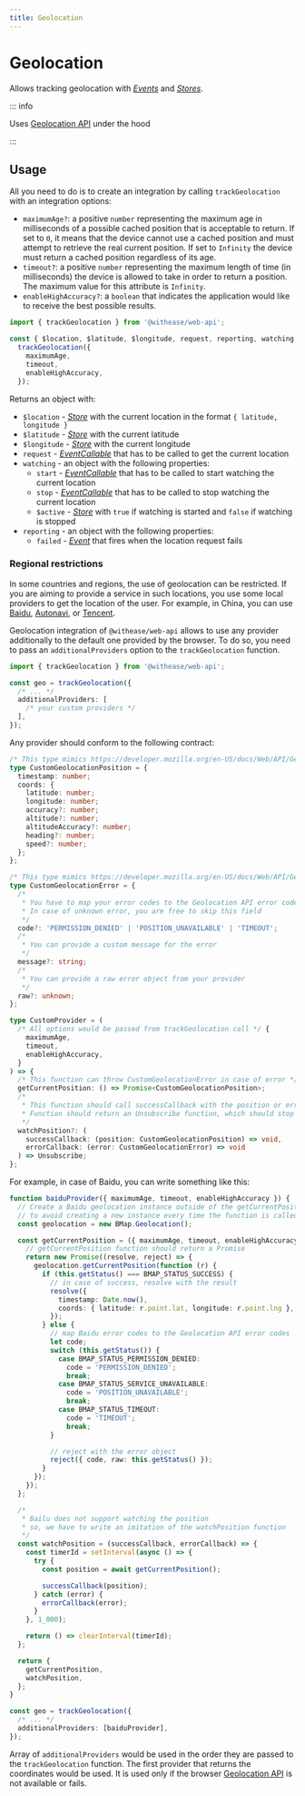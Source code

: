 ```yaml
---
title: Geolocation
---
```


# Geolocation <Badge text="since v1.3.0" />

Allows tracking geolocation with [_Events_](https://effector.dev/en/api/effector/event/) and [_Stores_](https://effector.dev/docs/api/effector/store).

::: info

Uses [Geolocation API](https://developer.mozilla.org/en-US/docs/Web/API/Geolocation_API) under the hood

:::

## Usage

All you need to do is to create an integration by calling `trackGeolocation` with an integration options:

- `maximumAge?`: a positive `number` representing the maximum age in milliseconds of a possible cached position that is acceptable to return. If set to `0`, it means that the device cannot use a cached position and must attempt to retrieve the real current position. If set to `Infinity` the device must return a cached position regardless of its age.
- `timeout?`: a positive `number` representing the maximum length of time (in milliseconds) the device is allowed to take in order to return a position. The maximum value for this attribute is `Infinity`.
- `enableHighAccuracy?`: a `boolean` that indicates the application would like to receive the best possible results.

```ts
import { trackGeolocation } from '@withease/web-api';

const { $location, $latitude, $longitude, request, reporting, watching } =
  trackGeolocation({
    maximumAge,
    timeout,
    enableHighAccuracy,
  });
```

Returns an object with:

- `$location` - [_Store_](https://effector.dev/docs/api/effector/store) with the current location in the format `{ latitude, longitude }`
- `$latitude` - [_Store_](https://effector.dev/docs/api/effector/store) with the current latitude
- `$longitude` - [_Store_](https://effector.dev/docs/api/effector/store) with the current longitude
- `request` - [_EventCallable_](https://effector.dev/en/api/effector/event/#eventCallable) that has to be called to get the current location
- `watching` - an object with the following properties:
  - `start` - [_EventCallable_](https://effector.dev/en/api/effector/event/#eventCallable) that has to be called to start watching the current location
  - `stop` - [_EventCallable_](https://effector.dev/en/api/effector/event/#eventCallable) that has to be called to stop watching the current location
  - `$active` - [_Store_](https://effector.dev/docs/api/effector/store) with `true` if watching is started and `false` if watching is stopped
- `reporting` - an object with the following properties:
  - `failed` - [_Event_](https://effector.dev/en/api/effector/event) that fires when the location request fails

### Regional restrictions

In some countries and regions, the use of geolocation can be restricted. If you are aiming to provide a service in such locations, you use some local providers to get the location of the user. For example, in China, you can use [Baidu](https://lbsyun.baidu.com/index.php?title=jspopular/guide/geolocation), [Autonavi](https://lbsyun.baidu.com/index.php?title=jspopular/guide/geolocation), or [Tencent](https://lbs.qq.com/webApi/component/componentGuide/componentGeolocation).

Geolocation integration of `@withease/web-api` allows to use any provider additionally to the default one provided by the browser. To do so, you need to pass an `additionalProviders` option to the `trackGeolocation` function.

```ts
import { trackGeolocation } from '@withease/web-api';

const geo = trackGeolocation({
  /* ... */
  additionalProviders: [
    /* your custom providers */
  ],
});
```

Any provider should conform to the following contract:

```ts
/* This type mimics https://developer.mozilla.org/en-US/docs/Web/API/GeolocationPosition */
type CustomGeolocationPosition = {
  timestamp: number;
  coords: {
    latitude: number;
    longitude: number;
    accuracy?: number;
    altitude?: number;
    altitudeAccuracy?: number;
    heading?: number;
    speed?: number;
  };
};

/* This type mimics https://developer.mozilla.org/en-US/docs/Web/API/GeolocationPositionError */
type CustomGeolocationError = {
  /*
   * You have to map your error codes to the Geolocation API error codes
   * In case of unknown error, you are free to skip this field
   */
  code?: 'PERMISSION_DENIED' | 'POSITION_UNAVAILABLE' | 'TIMEOUT';
  /*
   * You can provide a custom message for the error
   */
  message?: string;
  /*
   * You can provide a raw error object from your provider
   */
  raw?: unknown;
};

type CustomProvider = (
  /* All options would be passed from trackGeolocation call */ {
    maximumAge,
    timeout,
    enableHighAccuracy,
  }
) => {
  /* This function can throw CustomGeolocationError in case of error */
  getCurrentPosition: () => Promise<CustomGeolocationPosition>;
  /*
   * This function should call successCallback with the position or errorCallback with the error.
   * Function should return an Unsubscribe function, which should stop watching the position.
   */
  watchPosition?: (
    successCallback: (position: CustomGeolocationPosition) => void,
    errorCallback: (error: CustomGeolocationError) => void
  ) => Unsubscribe;
};
```

For example, in case of Baidu, you can write something like this:

```ts
function baiduProvider({ maximumAge, timeout, enableHighAccuracy }) {
  // Create a Baidu geolocation instance outside of the getCurrentPosition function
  // to avoid creating a new instance every time the function is called
  const geolocation = new BMap.Geolocation();

  const getCurrentPosition = ({ maximumAge, timeout, enableHighAccuracy }) => {
    // getCurrentPosition function should return a Promise
    return new Promise((resolve, reject) => {
      geolocation.getCurrentPosition(function (r) {
        if (this.getStatus() === BMAP_STATUS_SUCCESS) {
          // in case of success, resolve with the result
          resolve({
            timestamp: Date.now(),
            coords: { latitude: r.point.lat, longitude: r.point.lng },
          });
        } else {
          // map Baidu error codes to the Geolocation API error codes
          let code;
          switch (this.getStatus()) {
            case BMAP_STATUS_PERMISSION_DENIED:
              code = 'PERMISSION_DENIED';
              break;
            case BMAP_STATUS_SERVICE_UNAVAILABLE:
              code = 'POSITION_UNAVAILABLE';
              break;
            case BMAP_STATUS_TIMEOUT:
              code = 'TIMEOUT';
              break;
          }

          // reject with the error object
          reject({ code, raw: this.getStatus() });
        }
      });
    });
  };

  /*
   * Bailu does not support watching the position
   * so, we have to write an imitation of the watchPosition function
   */
  const watchPosition = (successCallback, errorCallback) => {
    const timerId = setInterval(async () => {
      try {
        const position = await getCurrentPosition();

        successCallback(position);
      } catch (error) {
        errorCallback(error);
      }
    }, 1_000);

    return () => clearInterval(timerId);
  };

  return {
    getCurrentPosition,
    watchPosition,
  };
}

const geo = trackGeolocation({
  /* ... */
  additionalProviders: [baiduProvider],
});
```

Array of `additionalProviders` would be used in the order they are passed to the `trackGeolocation` function. The first provider that returns the coordinates would be used. It is used only if the browser [Geolocation API](https://developer.mozilla.org/en-US/docs/Web/API/Geolocation_API) is not available or fails.
